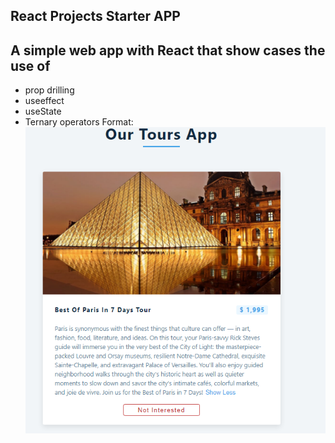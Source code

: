 ## React Projects Starter APP
## A simple web app with React that show cases the use of 
* prop drilling
* useeffect
* useState
* Ternary operators
Format: ![Alt Text](https://github.com/cforcross/Tours-App-React/blob/main/tours%20ap.PNG)
